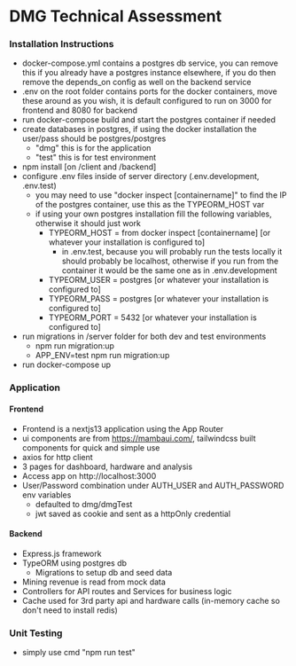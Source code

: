 # DMG Technical Assessment

### Installation Instructions

- docker-compose.yml contains a postgres db service, you can remove this if you already have a postgres instance elsewhere, if you do then remove the depends_on config as well on the backend service
- .env on the root folder contains ports for the docker containers, move these around as you wish, it is default configured to run on 3000 for frontend and 8080 for backend
- run docker-compose build and start the postgres container if needed
- create databases in postgres, if using the docker installation the user/pass should be postgres/postgres
  - "dmg" this is for the application
  - "test" this is for test environment
- npm install [on /client and /backend]
- configure .env files inside of server directory (.env.development, .env.test)
  - you may need to use "docker inspect [containername]" to find the IP of the postgres container, use this as the TYPEORM_HOST var
  - if using your own postgres installation fill the following variables, otherwise it should just work
    - TYPEORM_HOST = from docker inspect [containername] [or whatever your installation is configured to]
      - in .env.test, because you will probably run the tests locally it should probably be localhost, otherwise if you run from the container it would be the same one as in .env.development
    - TYPEORM_USER = postgres [or whatever your installation is configured to]
    - TYPEORM_PASS = postgres [or whatever your installation is configured to]
    - TYPEORM_PORT = 5432 [or whatever your installation is configured to]
- run migrations in /server folder for both dev and test environments
  - npm run migration:up
  - APP_ENV=test npm run migration:up
- run docker-compose up

### Application
#### Frontend
  - Frontend is a nextjs13 application using the App Router
  - ui components are from https://mambaui.com/, tailwindcss built components for quick and simple use
  - axios for http client
  - 3 pages for dashboard, hardware and analysis
  - Access app on http://localhost:3000
  - User/Password combination under AUTH_USER and AUTH_PASSWORD env variables
    - defaulted to dmg/dmgTest
    - jwt saved as cookie and sent as a httpOnly credential
#### Backend
  - Express.js framework
  - TypeORM using postgres db
    - Migrations to setup db and seed data
  - Mining revenue is read from mock data
  - Controllers for API routes and Services for business logic
  - Cache used for 3rd party api and hardware calls (in-memory cache so don't need to install redis)

### Unit Testing

- simply use cmd "npm run test"
